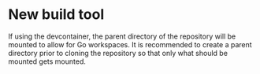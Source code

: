 # New build tool

If using the devcontainer, the parent directory of the repository will be mounted to allow for Go workspaces. It is recommended to create a parent directory prior to cloning the repository so that only what should be mounted gets mounted.
